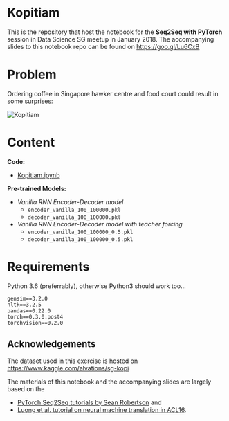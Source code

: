 # Kopitiam

This is the repository that host the notebook for the **Seq2Seq with PyTorch** session in Data Science SG meetup in January 2018. The accompanying slides to this notebook repo can be found on https://goo.gl/Lu6CxB


Problem
====

Ordering coffee in Singapore hawker centre and food court could result in some surprises:

![Kopitiam](https://static.straitstimes.com.sg/sites/default/files/160522_kopi.jpg)


Content
====

**Code:**

 - [Kopitiam.ipynb](https://github.com/alvations/kopitiam/blob/master/Kopitiam.ipynb)

**Pre-trained Models:**

 - *Vanilla RNN Encoder-Decoder model*
   - `encoder_vanilla_100_100000.pkl`
   - `decoder_vanilla_100_100000.pkl`
 - *Vanilla RNN Encoder-Decoder model with teacher forcing*
   - `encoder_vanilla_100_100000_0.5.pkl`
   - `decoder_vanilla_100_100000_0.5.pkl`

Requirements
====

Python 3.6 (preferrably), otherwise Python3 should work too... 

```
gensim==3.2.0
nltk==3.2.5
pandas==0.22.0
torch==0.3.0.post4
torchvision==0.2.0
```



Acknowledgements
----

The dataset used in this exercise is hosted on https://www.kaggle.com/alvations/sg-kopi

The materials of this notebook and the accompanying slides are largely based on the 

 - [PyTorch Seq2Seq tutorials by Sean Robertson](http://pytorch.org/tutorials/intermediate/seq2seq_translation_tutorial.html) and 
 - [Luong et al. tutorial on neural machine translation in ACL16](https://sites.google.com/site/acl16nmt/home).


